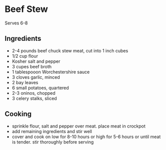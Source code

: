 # Beef Stew

Serves 6-8

## Ingredients

* 2-4 pounds beef chuck stew meat, cut into 1 inch cubes 
* 1/2 cup flour 
* Kosher salt and pepper 
* 3 cupes beef broth 
* 1 tablespooon Worchestershire sauce
* 3 cloves garlic, minced
* 2 bay leaves
* 6 small potatoes, quartered
* 2-3 oninos, chopped
* 3 celery stalks, sliced

## Cooking

* sprinkle flour, salt and pepper over meat. place meat in crockpot 
* add remaining ingredients and stir well
* cover and cook on low for 8-10 hours or high for 5-6 hours or until meat is tender. stir thoroughly 
before serving